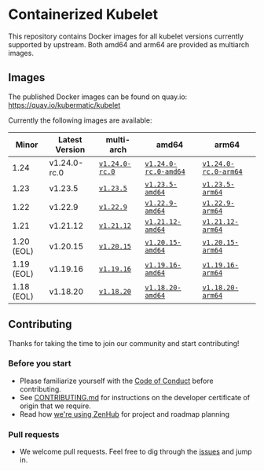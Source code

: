 # Containerized Kubelet

This repository contains Docker images for all kubelet versions currently supported by upstream.
Both amd64 and arm64 are provided as multiarch images.

## Images

The published Docker images can be found on quay.io: https://quay.io/kubermatic/kubelet

Currently the following images are available:

<!-- versions_start -->
| Minor | Latest Version | multi-arch | amd64 | arm64 |
| ----- | ------- | ---------- | ----- | ----- |
| 1.24 | v1.24.0-rc.0 | [`v1.24.0-rc.0`](https://quay.io/kubermatic/kubelet:v1.24.0-rc.0) | [`v1.24.0-rc.0-amd64`](https://quay.io/kubermatic/kubelet:v1.24.0-rc.0-amd64) | [`v1.24.0-rc.0-arm64`](https://quay.io/kubermatic/kubelet:v1.24.0-rc.0-arm64) |
| 1.23 | v1.23.5 | [`v1.23.5`](https://quay.io/kubermatic/kubelet:v1.23.5) | [`v1.23.5-amd64`](https://quay.io/kubermatic/kubelet:v1.23.5-amd64) | [`v1.23.5-arm64`](https://quay.io/kubermatic/kubelet:v1.23.5-arm64) |
| 1.22 | v1.22.9 | [`v1.22.9`](https://quay.io/kubermatic/kubelet:v1.22.9) | [`v1.22.9-amd64`](https://quay.io/kubermatic/kubelet:v1.22.9-amd64) | [`v1.22.9-arm64`](https://quay.io/kubermatic/kubelet:v1.22.9-arm64) |
| 1.21 | v1.21.12 | [`v1.21.12`](https://quay.io/kubermatic/kubelet:v1.21.12) | [`v1.21.12-amd64`](https://quay.io/kubermatic/kubelet:v1.21.12-amd64) | [`v1.21.12-arm64`](https://quay.io/kubermatic/kubelet:v1.21.12-arm64) |
| 1.20 (EOL) | v1.20.15 | [`v1.20.15`](https://quay.io/kubermatic/kubelet:v1.20.15) | [`v1.20.15-amd64`](https://quay.io/kubermatic/kubelet:v1.20.15-amd64) | [`v1.20.15-arm64`](https://quay.io/kubermatic/kubelet:v1.20.15-arm64) |
| 1.19 (EOL) | v1.19.16 | [`v1.19.16`](https://quay.io/kubermatic/kubelet:v1.19.16) | [`v1.19.16-amd64`](https://quay.io/kubermatic/kubelet:v1.19.16-amd64) | [`v1.19.16-arm64`](https://quay.io/kubermatic/kubelet:v1.19.16-arm64) |
| 1.18 (EOL) | v1.18.20 | [`v1.18.20`](https://quay.io/kubermatic/kubelet:v1.18.20) | [`v1.18.20-amd64`](https://quay.io/kubermatic/kubelet:v1.18.20-amd64) | [`v1.18.20-arm64`](https://quay.io/kubermatic/kubelet:v1.18.20-arm64) |


<!-- versions_end -->

## Contributing

Thanks for taking the time to join our community and start contributing!

### Before you start

* Please familiarize yourself with the [Code of Conduct][3] before contributing.
* See [CONTRIBUTING.md][2] for instructions on the developer certificate of origin that we require.
* Read how [we're using ZenHub][13] for project and roadmap planning

### Pull requests

* We welcome pull requests. Feel free to dig through the [issues][1] and jump in.

[1]: https://github.com/kubermatic/kubelet/issues
[2]: https://github.com/kubermatic/kubelet/blob/master/CONTRIBUTING.md
[3]: https://github.com/kubermatic/kubelet/blob/master/CODE_OF_CONDUCT.md

[11]: https://groups.google.com/forum/#!forum/kubermatic-dev
[12]: https://kubermatic.slack.com/messages/kubelet
[13]: https://github.com/kubermatic/kubelet/blob/master/Zenhub.md
[15]: http://slack.kubermatic.io/
